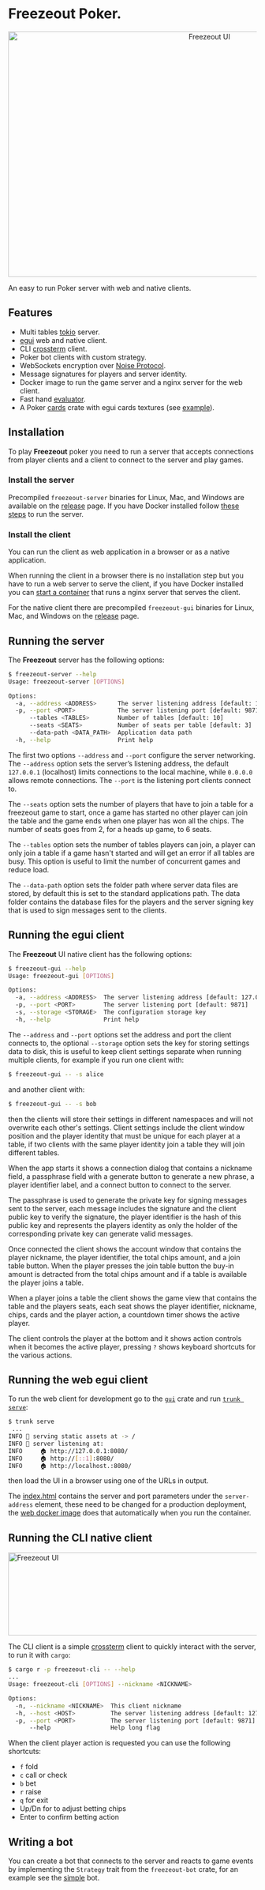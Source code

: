 # Freezeout Poker.

<p align="center">
  <img alt="Freezeout UI" src="media/freezeout.gif" height="497" width="800">
</p>

An easy to run Poker server with web and native clients.

## Features

- Multi tables [tokio][tokio-link] server.
- [egui][egui-link] web and native client.
- CLI [crossterm][cterm-link] client.
- Poker bot clients with custom strategy.
- WebSockets encryption over [Noise Protocol][noise-link].
- Message signatures for players and server identity.
- Docker image to run the game server and a nginx server for the web client.
- Fast hand [evaluator](./crates/eval/).
- A Poker [cards](./crates/cards/) crate with egui cards textures (see [example](./crates/cards/)).
 
## Installation

To play **Freezeout** poker you need to run a server that accepts connections from
player clients and a client to connect to the server and play games.

### Install the server

Precompiled `freezeout-server` binaries for Linux, Mac, and Windows are available on
the [release][release-link] page. If you have Docker installed follow [these
steps](docker#run-the-freezeout-poker-server) to run the server.

### Install the client

You can run the client as web application in a browser or as a native application.

When running the client in a browser there is no installation step but you have to
run a web server to serve the client, if you have Docker installed you can [start a
container](docker#run-the-web-server) that runs a nginx server that serves the
client.

For the native client there are precompiled `freezeout-gui` binaries for Linux,
Mac, and Windows on the [release][release-link] page.

## Running the server

The **Freezeout** server has the following options:

```bash
$ freezeout-server --help
Usage: freezeout-server [OPTIONS]

Options:
  -a, --address <ADDRESS>      The server listening address [default: 127.0.0.1]
  -p, --port <PORT>            The server listening port [default: 9871]
      --tables <TABLES>        Number of tables [default: 10]
      --seats <SEATS>          Number of seats per table [default: 3]
      --data-path <DATA_PATH>  Application data path
  -h, --help                   Print help
```

The first two options `--address` and `--port` configure the server networking. The
`--address` option sets the server’s listening address, the default `127.0.0.1`
(localhost) limits connections to the local machine, while `0.0.0.0` allows remote
connections. The `--port` is the listening port clients connect to.

The `--seats` option sets the number of players that have to join a table for a
freezeout game to start, once a game has started no other player can join the table
and the game ends when one player has won all the chips. The number of seats goes
from 2, for a heads up game, to 6 seats.

The `--tables` option sets the number of tables players can join, a player can only
join a table if a game hasn't started and will get an error if all tables are busy.
This option is useful to limit the number of concurrent games and reduce load.

The `--data-path` option sets the folder path where server data files are stored, by
default this is set to the standard applications path. The data folder contains the
database files for the players and the server signing key that is used to sign
messages sent to the clients.

## Running the egui client

The **Freezeout** UI native client has the following options:

```bash
$ freezeout-gui --help
Usage: freezeout-gui [OPTIONS]

Options:
  -a, --address <ADDRESS>  The server listening address [default: 127.0.0.1]
  -p, --port <PORT>        The server listening port [default: 9871]
  -s, --storage <STORAGE>  The configuration storage key
  -h, --help               Print help
```

The `--address` and `--port` options set the address and port the client connects to,
the optional `--storage` option sets the key for storing settings data to disk, this
is useful to keep client settings separate when running multiple clients, for example
if you run one client with:

```bash
$ freezeout-gui -- -s alice
```

and another client with:

```bash
$ freezeout-gui -- -s bob
```

then the clients will store their settings in different namespaces and will not
overwrite each other's settings. Client settings include the client window position
and the player identity that must be unique for each player at a table, if two
clients with the same player identity join a table they will join different tables.

When the app starts it shows a connection dialog that contains a nickname field, a
passphrase field with a generate button to generate a new phrase, a player identifier
label, and a connect button to connect to the server.

The passphrase is used to generate the private key for signing messages sent to the
server, each message includes the signature and the client public key to verify the
signature, the player identifier is the hash of this public key and represents the
players identity as only the holder of the corresponding private key can generate
valid messages.

Once connected the client shows the account window that contains the player nickname,
the player identifier, the total chips amount, and a join table button. When the
player presses the join table button the buy-in amount is detracted from the total
chips amount and if a table is available the player joins a table.

When a player joins a table the client shows the game view that contains the table
and the players seats, each seat shows the player identifier, nickname, chips, cards
and the player action, a countdown timer shows the active player. 

The client controls the player at the bottom and it shows action controls when it
becomes the active player, pressing `?` shows keyboard shortcuts for the various
actions.

## Running the web egui client

To run the web client for development go to the [`gui`](./crates/gui/) crate and run
[`trunk serve`][trunk-link]:

```bash
$ trunk serve
 ...
INFO 📡 serving static assets at -> /
INFO 📡 server listening at:
INFO     🏠 http://127.0.0.1:8080/
INFO     🏠 http://[::1]:8080/
INFO     🏠 http://localhost.:8080/
```

then load the UI in a browser using one of the URLs in output.

The [index.html](./crates/gui/index.html) contains the server and port parameters
under the `server-address` element, these need to be changed for a production
deployment, the [web docker image](docker#run-the-web-server) does that
automatically when you run the container.

## Running the CLI native client

<p align="left">
  <img alt="Freezeout UI" src="media/cli.gif" height="168" width="600">
</p>


The CLI client is a simple [crossterm][cterm-link] client to quickly interact with
the server, to run it with `cargo`:

```bash
$ cargo r -p freezeout-cli -- --help
...
Usage: freezeout-cli [OPTIONS] --nickname <NICKNAME>

Options:
  -n, --nickname <NICKNAME>  This client nickname
  -h, --host <HOST>          The server listening address [default: 127.0.0.1]
  -p, --port <PORT>          The server listening port [default: 9871]
      --help                 Help long flag
```

When the client player action is requested you can use the following shortcuts:

- `f` fold
- `c` call or check
- `b` bet
- `r` raise
- `q` for exit
- Up/Dn for to adjust betting chips
- Enter to confirm betting action

## Writing a bot

You can create a bot that connects to the server and reacts to game events by
implementing the `Strategy` trait from the `freezeout-bot` crate, for an example see
the [simple](./crates/bot/examples/simple.rs) bot.

[egui-link]: https://github.com/emilk/egui
[cterm-link]: https://github.com/crossterm-rs/crossterm
[noise-link]: https://noiseprotocol.org/
[tokio-link]: https://tokio.rs/
[trunk-link]: htntps://trunkrs.dev/
[release-link]: https://github.com/vincev/freezeout/releases/latest

